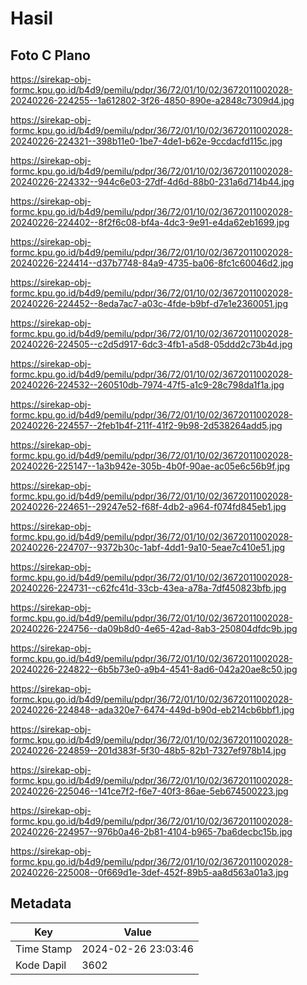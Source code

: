 # Hasil

## Foto C Plano

https://sirekap-obj-formc.kpu.go.id/b4d9/pemilu/pdpr/36/72/01/10/02/3672011002028-20240226-224255--1a612802-3f26-4850-890e-a2848c7309d4.jpg

https://sirekap-obj-formc.kpu.go.id/b4d9/pemilu/pdpr/36/72/01/10/02/3672011002028-20240226-224321--398b11e0-1be7-4de1-b62e-9ccdacfd115c.jpg

https://sirekap-obj-formc.kpu.go.id/b4d9/pemilu/pdpr/36/72/01/10/02/3672011002028-20240226-224332--944c6e03-27df-4d6d-88b0-231a6d714b44.jpg

https://sirekap-obj-formc.kpu.go.id/b4d9/pemilu/pdpr/36/72/01/10/02/3672011002028-20240226-224402--8f2f6c08-bf4a-4dc3-9e91-e4da62eb1699.jpg

https://sirekap-obj-formc.kpu.go.id/b4d9/pemilu/pdpr/36/72/01/10/02/3672011002028-20240226-224414--d37b7748-84a9-4735-ba06-8fc1c60046d2.jpg

https://sirekap-obj-formc.kpu.go.id/b4d9/pemilu/pdpr/36/72/01/10/02/3672011002028-20240226-224452--8eda7ac7-a03c-4fde-b9bf-d7e1e2360051.jpg

https://sirekap-obj-formc.kpu.go.id/b4d9/pemilu/pdpr/36/72/01/10/02/3672011002028-20240226-224505--c2d5d917-6dc3-4fb1-a5d8-05ddd2c73b4d.jpg

https://sirekap-obj-formc.kpu.go.id/b4d9/pemilu/pdpr/36/72/01/10/02/3672011002028-20240226-224532--260510db-7974-47f5-a1c9-28c798da1f1a.jpg

https://sirekap-obj-formc.kpu.go.id/b4d9/pemilu/pdpr/36/72/01/10/02/3672011002028-20240226-224557--2feb1b4f-211f-41f2-9b98-2d538264add5.jpg

https://sirekap-obj-formc.kpu.go.id/b4d9/pemilu/pdpr/36/72/01/10/02/3672011002028-20240226-225147--1a3b942e-305b-4b0f-90ae-ac05e6c56b9f.jpg

https://sirekap-obj-formc.kpu.go.id/b4d9/pemilu/pdpr/36/72/01/10/02/3672011002028-20240226-224651--29247e52-f68f-4db2-a964-f074fd845eb1.jpg

https://sirekap-obj-formc.kpu.go.id/b4d9/pemilu/pdpr/36/72/01/10/02/3672011002028-20240226-224707--9372b30c-1abf-4dd1-9a10-5eae7c410e51.jpg

https://sirekap-obj-formc.kpu.go.id/b4d9/pemilu/pdpr/36/72/01/10/02/3672011002028-20240226-224731--c62fc41d-33cb-43ea-a78a-7df450823bfb.jpg

https://sirekap-obj-formc.kpu.go.id/b4d9/pemilu/pdpr/36/72/01/10/02/3672011002028-20240226-224756--da09b8d0-4e65-42ad-8ab3-250804dfdc9b.jpg

https://sirekap-obj-formc.kpu.go.id/b4d9/pemilu/pdpr/36/72/01/10/02/3672011002028-20240226-224822--6b5b73e0-a9b4-4541-8ad6-042a20ae8c50.jpg

https://sirekap-obj-formc.kpu.go.id/b4d9/pemilu/pdpr/36/72/01/10/02/3672011002028-20240226-224848--ada320e7-6474-449d-b90d-eb214cb6bbf1.jpg

https://sirekap-obj-formc.kpu.go.id/b4d9/pemilu/pdpr/36/72/01/10/02/3672011002028-20240226-224859--201d383f-5f30-48b5-82b1-7327ef978b14.jpg

https://sirekap-obj-formc.kpu.go.id/b4d9/pemilu/pdpr/36/72/01/10/02/3672011002028-20240226-225046--141ce7f2-f6e7-40f3-86ae-5eb674500223.jpg

https://sirekap-obj-formc.kpu.go.id/b4d9/pemilu/pdpr/36/72/01/10/02/3672011002028-20240226-224957--976b0a46-2b81-4104-b965-7ba6decbc15b.jpg

https://sirekap-obj-formc.kpu.go.id/b4d9/pemilu/pdpr/36/72/01/10/02/3672011002028-20240226-225008--0f669d1e-3def-452f-89b5-aa8d563a01a3.jpg


## Metadata

| Key        | Value               |
| ---------- | ------------------- |
| Time Stamp | 2024-02-26 23:03:46 |
| Kode Dapil | 3602                |



